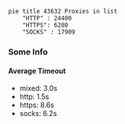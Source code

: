 
```mermaid
pie title 43632 Proxies in list
    "HTTP" : 24400
    "HTTPS": 6280
    "SOCKS" : 17909
```

### Some Info
#### Average Timeout

- mixed: 3.0s
- http: 1.5s
- https: 8.6s
- socks: 6.2s